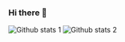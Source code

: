 ### Hi there 👋

<!--
**kemaltt/kemaltt** is a ✨ _special_ ✨ repository because its `README.md` (this file) appears on your GitHub profile.

Here are some ideas to get you started:

- 🔭 I’m currently working on ...
- 🌱 I’m currently learning ...
- 👯 I’m looking to collaborate on ...
- 🤔 I’m looking for help with ...
- 💬 Ask me about ...
- 📫 How to reach me: ...
- 😄 Pronouns: ...
- ⚡ Fun fact: ...
-->



![Github stats 1](https://github-readme-stats.vercel.app/api?username=kemaltt&show_icons=true&theme=gradient)
![Github stats 2](https://github-readme-stats.vercel.app/api?username=kemaltt&show_icons=true&theme=radical)






